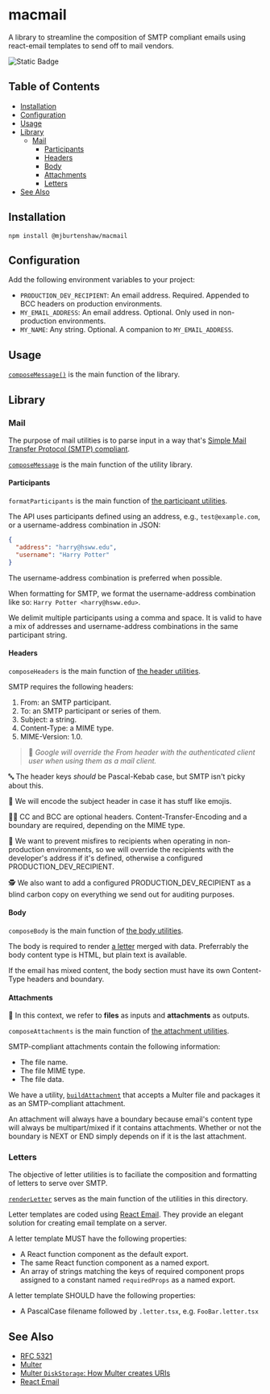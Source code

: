 macmail
=======

A library to streamline the composition of SMTP compliant emails using react-email templates to send off to mail vendors.

![Static Badge](https://img.shields.io/badge/version-1.0.1-66023c)

Table of Contents
------------------

- [Installation](#installation)
- [Configuration](#configuration)
- [Usage](#usage)
- [Library](#library)
  - [Mail](#mail)
    - [Participants](#participants)
    - [Headers](#headers)
    - [Body](#body)
    - [Attachments](#attachments)
    - [Letters](#letters)
- [See Also](#see-also)

Installation
------------

```shell
npm install @mjburtenshaw/macmail
```

Configuration
-------------

Add the following environment variables to your project:
- `PRODUCTION_DEV_RECIPIENT`: An email address. Required. Appended to BCC headers on production environments.
- `MY_EMAIL_ADDRESS`: An email address. Optional. Only used in non-production environments.
- `MY_NAME`: Any string. Optional. A companion to `MY_EMAIL_ADDRESS`.

Usage
------

[`composeMessage()`](lib/mail/message.mail.util.ts) is the main function of the library.

Library
-------

### Mail

The purpose of mail utilities is to parse input in a way that's [Simple Mail Transfer Protocol (SMTP) compliant](https://datatracker.ietf.org/doc/html/rfc5321).

[`composeMessage`](lib/mail/message.mail.util.ts) is the main function of the utility library.

#### Participants

`formatParticipants` is the main function of [the participant utilities](lib/mail/participant.mail.util.ts).

The API uses participants defined using an address, e.g., `test@example.com`, or a username-address combination in JSON:

```json
{
  "address": "harry@hsww.edu",
  "username": "Harry Potter"
}
```

The username-address combination is preferred when possible.

When formatting for SMTP, we format the username-address combination like so: `Harry Potter <harry@hsww.edu>`.

We delimit multiple participants using a comma and space. It is valid to have a mix of addresses and username-address combinations in the same participant string.

#### Headers

`composeHeaders` is the main function of [the header utilities](lib/mail/header.mail.util.ts).

SMTP requires the following headers:
1. From: an SMTP participant.
2. To: an SMTP participant or series of them.
3. Subject: a string.
4. Content-Type: a MIME type.
5. MIME-Version: 1.0.

> 🚨 *Google will override the From header with the authenticated client user when using them as a mail client.*

🔤 The header keys *should* be Pascal-Kebab case, but SMTP isn't picky about this.

🤖 We will encode the subject header in case it has stuff like emojis.

🤷‍♂️ CC and BCC are optional headers. Content-Transfer-Encoding and a boundary are required, depending on the MIME type.

🎯 We want to prevent misfires to recipients when operating in non-production environments, so we will override the recipients with the developer's address if it's defined, otherwise a configured PRODUCTION_DEV_RECIPIENT.

🕵️ We also want to add a configured PRODUCTION_DEV_RECIPIENT as a blind carbon copy on everything we send out for auditing purposes.

#### Body

`composeBody` is the main function of [the body utilities](lib/mail/body.mail.util.ts).

The body is required to render [a letter](#letters) merged with data. Preferrably the body content type is HTML, but plain text is available.

If the email has mixed content, the body section must have its own Content-Type headers and boundary.

#### Attachments

📖 In this context, we refer to **files** as inputs and **attachments** as outputs.

`composeAttachments` is the main function of [the attachment utilities](lib/mail/attachment.mail.util.ts).

SMTP-compliant attachments contain the following information:
- The file name.
- The file MIME type.
- The file data.

We have a utility, [`buildAttachment`](lib/mail/attachment.mail.util.ts) that accepts a Multer file and packages it as an SMTP-compliant attachment.

An attachment will always have a boundary because email's content type will always be multipart/mixed if it contains attachments. Whether or not the boundary is NEXT or END simply depends on if it is the last attachment.

### Letters

The objective of letter utilities is to faciliate the composition and formatting of letters to serve over SMTP.

[`renderLetter`](lib/letter/letter.util.ts) serves as the main function of the utilities in this directory.

Letter templates are coded using [React Email](https://react.email/docs/introduction). They provide an elegant solution for creating email template on a server.

A letter template MUST have the following properties:
- A React function component as the default export.
- The same React function component as a named export.
- An array of strings matching the keys of required component props assigned to a constant named `requiredProps` as a named export.

A letter template SHOULD have the following properties:
- A PascalCase filename followed by `.letter.tsx`, e.g. `FooBar.letter.tsx`

See Also
--------

- [RFC 5321](https://datatracker.ietf.org/doc/html/rfc5321)
- [Multer](https://github.com/expressjs/multer#readme)
- [Multer `DiskStorage`: How Multer creates URIs](https://github.com/expressjs/multer#diskstorage)
- [React Email](https://react.email/docs/introduction)
